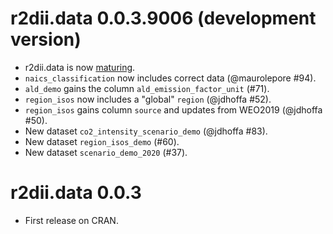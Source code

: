 # r2dii.data 0.0.3.9006 (development version)

* r2dii.data is now [maturing](https://www.tidyverse.org/lifecycle/#maturing).
* `naics_classification` now includes correct data (@maurolepore #94).
* `ald_demo` gains the column `ald_emission_factor_unit` (#71).
* `region_isos` now includes a "global" `region` (@jdhoffa #52).
* `region_isos` gains column `source` and updates from WEO2019 (@jdhoffa #50).
* New dataset `co2_intensity_scenario_demo` (@jdhoffa #83).
* New dataset `region_isos_demo` (#60).
* New dataset `scenario_demo_2020` (#37).

# r2dii.data 0.0.3

* First release on CRAN.
